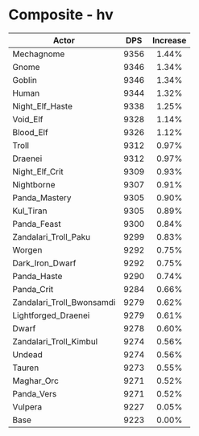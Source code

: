 # Composite - hv
| Actor | DPS | Increase |
|---|:---:|:---:|
|Mechagnome|9356|1.44%|
|Gnome|9346|1.34%|
|Goblin|9346|1.34%|
|Human|9344|1.32%|
|Night_Elf_Haste|9338|1.25%|
|Void_Elf|9328|1.14%|
|Blood_Elf|9326|1.12%|
|Troll|9312|0.97%|
|Draenei|9312|0.97%|
|Night_Elf_Crit|9309|0.93%|
|Nightborne|9307|0.91%|
|Panda_Mastery|9305|0.90%|
|Kul_Tiran|9305|0.89%|
|Panda_Feast|9300|0.84%|
|Zandalari_Troll_Paku|9299|0.83%|
|Worgen|9292|0.75%|
|Dark_Iron_Dwarf|9292|0.75%|
|Panda_Haste|9290|0.74%|
|Panda_Crit|9284|0.66%|
|Zandalari_Troll_Bwonsamdi|9279|0.62%|
|Lightforged_Draenei|9279|0.61%|
|Dwarf|9278|0.60%|
|Zandalari_Troll_Kimbul|9274|0.56%|
|Undead|9274|0.56%|
|Tauren|9273|0.55%|
|Maghar_Orc|9271|0.52%|
|Panda_Vers|9271|0.52%|
|Vulpera|9227|0.05%|
|Base|9223|0.00%|

